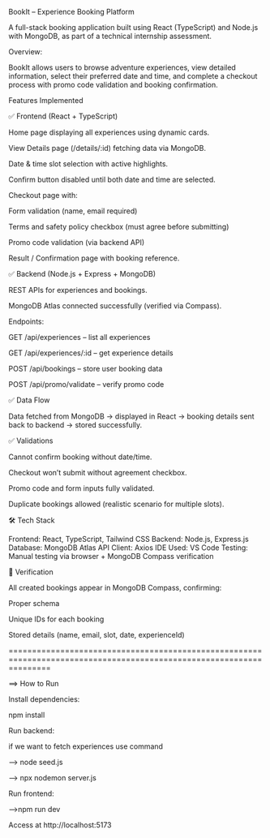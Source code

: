 BookIt – Experience Booking Platform

A full-stack booking application built using React (TypeScript) and Node.js with MongoDB, as part of a technical internship assessment.

Overview:

BookIt allows users to browse adventure experiences, view detailed information, select their preferred date and time, and complete a checkout process with promo code validation and booking confirmation.

Features Implemented

✅ Frontend (React + TypeScript)

Home page displaying all experiences using dynamic cards.

View Details page (/details/:id) fetching data via MongoDB.

Date & time slot selection with active highlights.

Confirm button disabled until both date and time are selected.

Checkout page with:

Form validation (name, email required)

Terms and safety policy checkbox (must agree before submitting)

Promo code validation (via backend API)

Result / Confirmation page with booking reference.

✅ Backend (Node.js + Express + MongoDB)

REST APIs for experiences and bookings.

MongoDB Atlas connected successfully (verified via Compass).

Endpoints:

GET /api/experiences – list all experiences

GET /api/experiences/:id – get experience details

POST /api/bookings – store user booking data

POST /api/promo/validate – verify promo code

✅ Data Flow

Data fetched from MongoDB → displayed in React → booking details sent back to backend → stored successfully.

✅ Validations

Cannot confirm booking without date/time.

Checkout won’t submit without agreement checkbox.

Promo code and form inputs fully validated.

Duplicate bookings allowed (realistic scenario for multiple slots).

🛠️ Tech Stack

Frontend: React, TypeScript, Tailwind CSS Backend: Node.js, Express.js Database: MongoDB Atlas API Client: Axios IDE Used: VS Code Testing: Manual testing via browser + MongoDB Compass verification

📸 Verification

All created bookings appear in MongoDB Compass, confirming:

Proper schema

Unique IDs for each booking

Stored details (name, email, slot, date, experienceId)

=====================================================================================================================

==> How to Run

Install dependencies:

npm install

Run backend:

if we want to fetch experiences use command

--> node seed.js

--> npx nodemon server.js

Run frontend:

-->npm run dev

Access at http://localhost:5173
